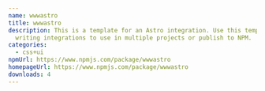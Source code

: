 ```yaml
---
name: wwwastro
title: wwwastro
description: This is a template for an Astro integration. Use this template for
  writing integrations to use in multiple projects or publish to NPM.
categories:
  - css+ui
npmUrl: https://www.npmjs.com/package/wwwastro
homepageUrl: https://www.npmjs.com/package/wwwastro
downloads: 4
---
```

